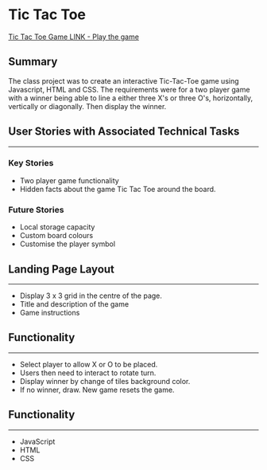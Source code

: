 
# Tic Tac Toe

[Tic Tac Toe Game LINK - Play the game](https://mchippendale.github.io/Tic-Tac-Toe-Game/)

## Summary

The class project was to create an interactive Tic-Tac-Toe game using Javascript, HTML and CSS. The requirements were for a two player game with a winner being able to line a either three X's or three O's, horizontally, vertically or diagonally. Then display the winner. 

## User Stories with Associated Technical Tasks
___

### Key Stories

* Two player game functionality 
* Hidden facts about the game Tic Tac Toe around the board. 

### Future Stories 

* Local storage capacity 
* Custom board colours 
* Customise the player symbol 

## Landing Page Layout 
___

* Display 3 x 3 grid in the centre of the page. 
* Title and description of the game
* Game instructions

## Functionality 
___

* Select player to allow X or O to be placed. 
* Users then need to interact to rotate turn. 
* Display winner by change of tiles background color. 
* If no winner, draw. New game resets the game. 

## Functionality 
___

* JavaScript
* HTML
* CSS
